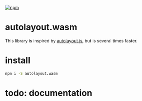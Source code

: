 [![npm](https://img.shields.io/npm/v/autolayout.wasm.svg?style=flat-square)](https://www.npmjs.com/package/autolayout.wasm)

# autolayout.wasm
This library is inspired by [autolayout.js](https://github.com/IjzerenHein/autolayout.js), but is several times faster.

# install
```bash 
npm i -S autolayout.wasm
```

# todo: documentation